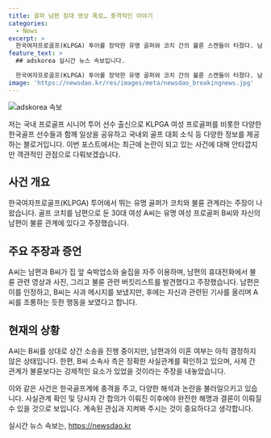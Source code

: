 ```yaml
---
title: 골퍼 남편 침대 영상 폭로… 충격적인 이야기
categories:
  - News
excerpt: >
  한국여자프로골프(KLPGA) 투어를 장악한 유명 골퍼와 코치 간의 불륜 스캔들이 터졌다. 남편과 함께한 이적한 골프 코치와의 관계를 제보한 여성은 증거를 통해 불륜을 확신하고, 결국 남편이 불륜을 인정했다. 남편과 골퍼의 침대에서의 영상, 노출 사진, 버킷리스트 등의 증거가 발견되었으며, 현재 상간 소송을 진행 중이다. 한편, 골퍼의 소속사는 불륜이 아닌 사제 간이었다고 주장하고 있다. 이 사건은 논란이 예상되며, 사람들은 관심을 갖고 있다.
feature_text: >
  ## adskorea 실시간 뉴스 속보입니다.

  한국여자프로골프(KLPGA) 투어를 장악한 유명 골퍼와 코치 간의 불륜 스캔들이 터졌다. 남편과 함께한 이적한 골프 코치와의 관계를 제보한 여성은 증거를 통해 불륜을 확신하고, 결국 남편이 불륜을 인정했다. 남편과 골퍼의 침대에서의 영상, 노출 사진, 버킷리스트 등의 증거가 발견되었으며, 현재 상간 소송을 진행 중이다. 한편, 골퍼의 소속사는 불륜이 아닌 사제 간이었다고 주장하고 있다. 이 사건은 논란이 예상되며, 사람들은 관심을 갖고 있다.
image: 'https://newsdao.kr/res/images/meta/newsdao_breakingnews.jpg'
---
```


<p><img src="https://newsdao.kr/res/images/meta/newsdao_breakingnews.jpg" alt="adskorea 속보" /></p>

<p>저는 국내 프로골프 시니어 투어 선수 출신으로 KLPGA 여성 프로골퍼를 비롯한 다양한 한국골프 선수들과 함께 일상을 공유하고 국내외 골프 대회 소식 등 다양한 정보를 제공하는 블로거입니다. 이번 포스트에서는 최근에 논란이 되고 있는 사건에 대해 안타깝지만 객관적인 관점으로 다뤄보겠습니다. </p>

<h2 data-ke-size="size26">사건 개요</h2>

<p data-ke-size="size16">한국여자프로골프(KLPGA) 투어에서 뛰는 유명 골퍼가 코치와 불륜 관계라는 주장이 나왔습니다. 골프 코치를 남편으로 둔 30대 여성 A씨는 유명 여성 프로골퍼 B씨와 자신의 남편이 불륜 관계에 있다고 주장했습니다.</p>

<h2 data-ke-size="size26">주요 주장과 증언</h2>

<p data-ke-size="size16">A씨는 남편과 B씨가 집 앞 숙박업소와 술집을 자주 이용하며, 남편의 휴대전화에서 불륜 관련 영상과 사진, 그리고 불륜 관련 버킷리스트를 발견했다고 주장했습니다. 남편은 이를 인정하고, B씨는 사과 메시지를 보냈지만, 후에는 자신과 관련된 기사를 올리며 A씨를 조롱하는 듯한 행동을 보였다고 합니다.</p>

<h2 data-ke-size="size26">현재의 상황</h2>

<p data-ke-size="size16">A씨는 B씨를 상대로 상간 소송을 진행 중이지만, 남편과의 이혼 여부는 아직 결정하지 않은 상태입니다. 한편, B씨 소속사 측은 정확한 사실관계를 확인하고 있으며, 사제 간 관계가 불륜보다는 강제적인 요소가 있었을 것이라는 주장을 내놓았습니다.</p>

<p>이와 같은 사건은 한국골프계에 충격을 주고, 다양한 해석과 논란을 불러일으키고 있습니다. 사실관계 확인 및 당사자 간 합의가 이뤄진 이후에야 완전한 해명과 결론이 이뤄질 수 있을 것으로 보입니다. 계속된 관심과 지켜봐 주시는 것이 중요하다고 생각합니다.</p>
실시간 뉴스 속보는, <a href="https://newsdao.kr" rel="dofollow">https://newsdao.kr</a>


